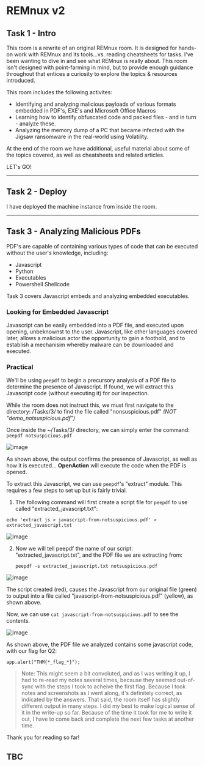 # REMnux v2


## Task 1 - Intro

This room is a rewrite of an original REMnux room. It is designed for hands-on work with REMnux and its tools...vs. reading cheatsheets for tasks. I've been wanting to dive in and see what REMnux is really about. This room isn't designed with point-farming in mind, but to provide enough guidance throughout that entices a curiosity to explore the topics & resources introduced.   

This room includes the following activites:

- Identifying and analyzing malicious payloads of various formats embedded in PDF's, EXE's and Microsoft Office Macros
- Learning how to identify obfuscated code and packed files - and in turn - analyze these.
- Analyzing the memory dump of a PC that became infected with the Jigsaw ransomware in the real-world using Volatility.

At the end of the room we have additional, useful material about some of the topics covered, as well as cheatsheets and related articles.

LET's GO!

* * * 

## Task 2 - Deploy

I have deployed the machine instance from inside the room.

* * *

## Task 3 - Analyzing Malicious PDFs

PDF's are capable of containing various types of code that can be executed without the user's knowledge, including:

- Javascript
- Python
- Executables
- Powershell Shellcode

Task 3 covers Javascript embeds and analyzing embedded executables.

### Looking for Embedded Javascript

Javascript can be easily embedded into a PDF file, and executed upon opening, unbeknownst to the user. Javascript, like other languages covered later, allows a malicious actor the opportunity to gain a foothold, and to establish a mechanisim whereby malware can be downloaded and executed.

### Practical

We'll be using `peepdf` to begin a precursory analysis of a PDF file to determine the presence of Javascript. If found, we will extract this Javascript code (without executing it) for our inspection.

While the room does not instruct this, we must first navigate to the directory: /Tasks/3/ to find the file called "nonsuspicious.pdf" *(NOT "demo_notsuspicious.pdf")*

Once inside the ~/Tasks/3/ directory, we can simply enter the command: `peepdf notsuspicious.pdf`

![image](https://github.com/ne1atonin/TryHackMe-WriteUps/assets/135453212/ae1148c9-0c9b-4524-9a82-88e64b875456)

As shown above, the output confirms the presence of Javascript, as well as how it is executed... **OpenAction** will execute the code when the PDF is opened.

To extract this Javascript, we can use `peepdf`'s "extract" module. This requires a few steps to set up but is fairly trivial.

1. The following command will first create a script file for `peepdf` to use called "extracted_javascript.txt":

`echo 'extract js > javascript-from-notsuspicious.pdf' > extracted_javascript.txt`

![image](https://github.com/ne1atonin/TryHackMe-WriteUps/assets/135453212/326dd643-1363-47c3-a220-b9049c05a596)


2. Now we will tell peepdf the name of our script: "extracted_javascript.txt", and the PDF file we are extracting from:

   `peepdf -s extracted_javascript.txt notsuspicious.pdf`

![image](https://github.com/ne1atonin/TryHackMe-WriteUps/assets/135453212/5867f5a7-7996-4921-9434-9240b7d4f08a)

The script created (red), causes the Javascript from our original file (green) to output into a file called "javascript-from-notsuspicious.pdf" (yellow), as shown above.

Now, we can use `cat javascript-from-notsuspicious.pdf` to see the contents.

![image](https://github.com/ne1atonin/TryHackMe-WriteUps/assets/135453212/02b45bf5-356a-452c-a5af-9afd98ab1c92)

As shown above, the PDF file we analyzed contains some javascript code, with our flag for Q2:

`app.alert("THM{*_flag_*}");`

> Note: This might seem a bit convoluted, and as I was writing it up, I had to re-read my notes several times, because they seemed out-of-sync with the steps I took to acheive the first flag. Because I took notes and screenshots as I went along, it's definitely correct, as indicated by the answers. That said, the room itself has slightly different output in many steps. I did my best to make logical sense of it in the write-up so far. Because of the time it took for me to write it out, I have to come back and complete the next few tasks at another time.

Thank you for reading so far!

## TBC
